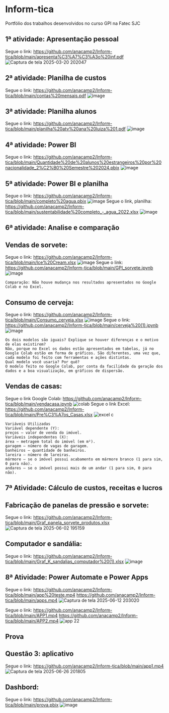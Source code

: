 # Inform-tica
Portfólio dos trabalhos desenvolvidos no curso GPI na Fatec SJC
## 1ª atividade: Apresentação pessoal
Segue o link: https://github.com/anacamp2/Inform-tica/blob/main/apresenta%C3%A7%C3%A3o%20inf.pdf
![Captura de tela 2025-03-20 202047](https://github.com/user-attachments/assets/43f06994-c9a7-4419-8d92-372b25d03fb4)
## 2ª atividade: Planilha de custos
Segue o link: https://github.com/anacamp2/Inform-tica/blob/main/contas%20mensais.pdf
![image](https://github.com/user-attachments/assets/69bd5164-ac24-4190-ad71-e0a740036eb9)
## 3ª atividade: Planilha alunos
Segue o link: https://github.com/anacamp2/Inform-tica/blob/main/planilha%20atv%20ana%20luiza%201.pdf
![image](https://github.com/user-attachments/assets/b8e392c1-9f3f-4da6-a649-6d6ee992fb14)
## 4ª atividade: Power BI
Segue o link: https://github.com/anacamp2/Inform-tica/blob/main/Quantidade%20de%20alunos%20estrangeiros%20por%20nacionalidade_2%C2%B0%20Semestre%202024.pbix
![image](https://github.com/user-attachments/assets/e7fd39b6-4694-4b2c-9920-3e531b754226)
## 5ª atividade: Power BI e planilha
Segue o link: https://github.com/anacamp2/Inform-tica/blob/main/completo%20agua.pbix
![image](https://github.com/user-attachments/assets/c586e9f7-7a68-4ba9-a601-dba875b78da2)
Segue o link, planilha: https://github.com/anacamp2/Inform-tica/blob/main/sustentabilidade%20completo_-_agua_2022.xlsx
![image](https://github.com/user-attachments/assets/a0d32db6-69d5-4e80-bd05-5b2ebe071883)
## 6ª atividade: Analise e comparação
## Vendas de sorvete:
Segue o link: https://github.com/anacamp2/Inform-tica/blob/main/Ice%20Cream.xlsx
![image](https://github.com/user-attachments/assets/74afa47e-28d9-403f-879d-4c6ac6a707f7)
Segue o link: https://github.com/anacamp2/Inform-tica/blob/main/GPI_sorvete.ipynb
![image](https://github.com/user-attachments/assets/bdd0df8e-8be4-41bd-8de6-57c702376f3c)
```
Comparação: Não houve mudança nos resultados apresentados no Google Colab e no Excel.
```
## Consumo de cerveja:
Segue o link: https://github.com/anacamp2/Inform-tica/blob/main/Consumo_cerveja.xlsx
![image](https://github.com/user-attachments/assets/5e5e8aaa-dd02-4de1-b3ae-9ad78a53c37f)
Segue o link: https://github.com/anacamp2/Inform-tica/blob/main/cerveja%20(1).ipynb
![image](https://github.com/user-attachments/assets/b9ffcece-46da-482c-856c-642d44250eb8)
```
Os dois modelos são iguais? Explique se houver diferenças e o motivo de elas existirem?
Não, porque no Excel os dados estão apresentados em tabelas, já no Google Colab estão em forma de gráficos. São diferentes, uma vez que, cada modelo foi feito com ferramentas e ações distintas.
Qual modelo você usaria? Por quê?
O modelo feito no Google Colab, por conta da facilidade da geração dos dados e a boa visualização, em gráficos de dispersão.
```
## Vendas de casas:
Segue o link Google Colab: https://github.com/anacamp2/Inform-tica/blob/main/vendacasa.ipynb
![colab](https://github.com/user-attachments/assets/5dc650a0-6562-4da5-8eee-057fe303279b)
Segue o link Excel: https://github.com/anacamp2/Inform-tica/blob/main/Pre%C3%A7os_Casas.xlsx
![excel c](https://github.com/user-attachments/assets/677f900f-5145-4c7e-9194-eaa8af4ff60e)
```
Variáveis Utilizadas
Variável dependente (Y):
preços – valor de venda do imóvel.
Variáveis independentes (X):
área – metragem total do imóvel (em m²).
garagem – número de vagas de garagem.
banheiros – quantidade de banheiros.
lareira – número de lareiras.
mármore – se o imóvel possui acabamento em mármore branco (1 para sim, 0 para não).
andares – se o imóvel possui mais de um andar (1 para sim, 0 para não).
```
## 7ª Atividade: Cálculo de custos, receitas e lucros
## Fabricação de panelas de pressão e sorvete:
Segue o link: https://github.com/anacamp2/Inform-tica/blob/main/Graf_panela_sorvete_produtos.xlsx
![Captura de tela 2025-06-02 195159](https://github.com/user-attachments/assets/e3280842-ab78-4453-813e-ac1cf84a3d5c) 
## Computador e sandália:
Segue o link: https://github.com/anacamp2/Inform-tica/blob/main/Graf_K_sandalias_computador%20(1).xlsx
![image](https://github.com/user-attachments/assets/0cacafda-1a1f-46b2-b1a3-c79fe28f1653)

## 8ª Atividade: Power Automate e Power Apps
Segue o link: https://github.com/anacamp2/Inform-tica/blob/main/app%20teste.mp4
https://github.com/anacamp2/Inform-tica/blob/main/apps.mp4
![Captura de tela 2025-06-12 203020](https://github.com/user-attachments/assets/a6539104-e31d-4f2b-839c-e996678f6e42)

Segue o link: https://github.com/anacamp2/Inform-tica/blob/main/APP1.mp4
https://github.com/anacamp2/Inform-tica/blob/main/APP2.mp4
![app 22](https://github.com/user-attachments/assets/1a641674-94fb-4991-af89-6bea4b03fe91)

## Prova
## Questão 3: aplicativo
Segue o link: https://github.com/anacamp2/Inform-tica/blob/main/app1.mp4
![Captura de tela 2025-06-26 201805](https://github.com/user-attachments/assets/52b5a9f0-05d4-49df-8f4c-ba400d4a11be)

## Dashbord:
Segue o link: https://github.com/anacamp2/Inform-tica/blob/main/prova.pbix
![image](https://github.com/user-attachments/assets/8b6dc3b0-5afe-4c89-a213-94f12721d9b3)
